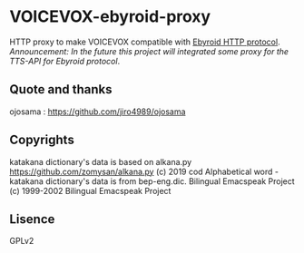 # VOICEVOX-ebyroid-proxy
HTTP proxy to make VOICEVOX compatible with [Ebyroid HTTP protocol](https://github.com/Ebycow/Ebyroid-standard-protocol).  
*Announcement: In the future this project will integrated some proxy for the TTS-API for Ebyroid protocol*.

## Quote and thanks
ojosama : https://github.com/jiro4989/ojosama

## Copyrights
katakana dictionary's data is based on alkana.py https://github.com/zomysan/alkana.py (c) 2019 cod
Alphabetical word - katakana dictionary's data is from bep-eng.dic.
Bilingual Emacspeak Project (c) 1999-2002 Bilingual Emacspeak Project

## Lisence
GPLv2